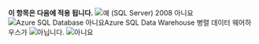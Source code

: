 **이 항목은 다음에 적용 됩니다.** ![예](media/yes.png "예") \(SQL Server\) 2008 아니요 ![Azure SQL Database 아니요](media/no.png "아니요")Azure SQL Data Warehouse 병렬 데이터 웨어하우스가 ![아닙니다](media/no.png "아니요"). ![](media/no.png "아니요")
